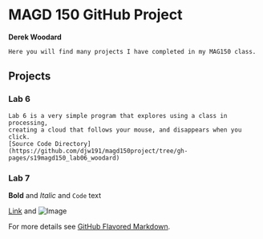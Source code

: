 # MAGD 150 GitHub Project
**Derek Woodard**

    Here you will find many projects I have completed in my MAG150 class.

## Projects
### Lab 6
    Lab 6 is a very simple program that explores using a class in processing,
    creating a cloud that follows your mouse, and disappears when you click.
    [Source Code Directory](https://github.com/djw191/magd150project/tree/gh-pages/s19magd150_lab06_woodard)

### Lab 7

**Bold** and _Italic_ and `Code` text

[Link](url) and ![Image](src)

For more details see [GitHub Flavored Markdown](https://guides.github.com/features/mastering-markdown/).
